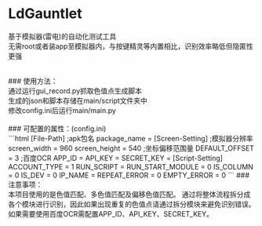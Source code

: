 # LdGauntlet
  基于模拟器(雷电)的自动化测试工具</br>
  无需root或者装app至模拟器内，与按键精灵等内置相比，识别效率略低但隐匿性更强

</br>
### 使用方法：</br>
  通过运行gui_record.py抓取色值点生成脚本</br>
  生成的json和脚本存储在main/script文件夹中</br>
  修改config.ini后运行main/main.py</br>
</br>
### 可配置的属性：(config.ini)</br>
```html
     <!--配置项-->
      [File-Path]
          ;apk包名
          package_name = 
      [Screen-Setting]
          ;模拟器分辨率
          screen_width = 960
          screen_height = 540
          ;坐标偏移范围量
          DEFAULT_OFFSET = 3
          ;百度OCR
          APP_ID = 
          API_KEY = 
          SECRET_KEY = 
      [Script-Setting]
          ACCOUNT_TYPE = 1
          RUN_SCRIPT = 
          RUN_START_MODULE = 0
          IS_COLUMN = 0
          IS_DEV = 0
          IP_NAME = 
          REPEAT_ERROR = 0
          EMPTY_ERROR = 0
```
### 注意事项：</br>
    本项目使用的是色值匹配、多色值匹配及偏移色值匹配。
    通过将整体流程拆分成各个模块进行识别，因此如果出现重复的色值点请通过拆分模块来避免识别错误。
    如果需要使用百度OCR需配置APP_ID、API_KEY、SECRET_KEY。
